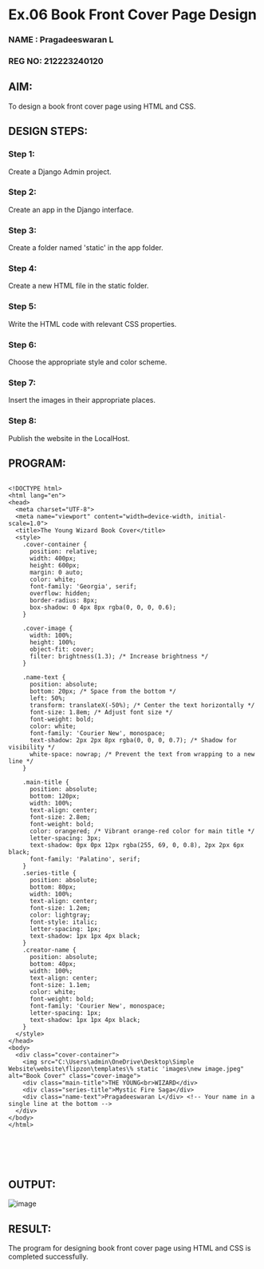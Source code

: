 # Ex.06 Book Front Cover Page Design
### NAME  : Pragadeeswaran L
### REG NO: 212223240120

## AIM:
To design a book front cover page using HTML and CSS.

## DESIGN STEPS:

### Step 1:
Create a Django Admin project.

### Step 2:
Create an app in the Django interface.

### Step 3:
Create a folder named 'static' in the app folder.

### Step 4:
Create a new HTML file in the static folder.

### Step 5:
Write the HTML code with relevant CSS properties.

### Step 6:
Choose the appropriate style and color scheme.

### Step 7:
Insert the images in their appropriate places.

### Step 8:
Publish the website in the LocalHost.

## PROGRAM:
```PY

<!DOCTYPE html>
<html lang="en">
<head>
  <meta charset="UTF-8">
  <meta name="viewport" content="width=device-width, initial-scale=1.0">
  <title>The Young Wizard Book Cover</title>
  <style>
    .cover-container {
      position: relative;
      width: 400px;
      height: 600px;
      margin: 0 auto;
      color: white;
      font-family: 'Georgia', serif;
      overflow: hidden;
      border-radius: 8px;
      box-shadow: 0 4px 8px rgba(0, 0, 0, 0.6);
    }
    
    .cover-image {
      width: 100%;
      height: 100%;
      object-fit: cover;
      filter: brightness(1.3); /* Increase brightness */
    }

    .name-text {
      position: absolute;
      bottom: 20px; /* Space from the bottom */
      left: 50%;
      transform: translateX(-50%); /* Center the text horizontally */
      font-size: 1.8em; /* Adjust font size */
      font-weight: bold;
      color: white;
      font-family: 'Courier New', monospace;
      text-shadow: 2px 2px 8px rgba(0, 0, 0, 0.7); /* Shadow for visibility */
      white-space: nowrap; /* Prevent the text from wrapping to a new line */
    }

    .main-title {
      position: absolute;
      bottom: 120px;
      width: 100%;
      text-align: center;
      font-size: 2.8em;
      font-weight: bold;
      color: orangered; /* Vibrant orange-red color for main title */
      letter-spacing: 3px;
      text-shadow: 0px 0px 12px rgba(255, 69, 0, 0.8), 2px 2px 6px black;
      font-family: 'Palatino', serif;
    }
    .series-title {
      position: absolute;
      bottom: 80px;
      width: 100%;
      text-align: center;
      font-size: 1.2em;
      color: lightgray;
      font-style: italic;
      letter-spacing: 1px;
      text-shadow: 1px 1px 4px black;
    }
    .creator-name {
      position: absolute;
      bottom: 40px;
      width: 100%;
      text-align: center;
      font-size: 1.1em;
      color: white;
      font-weight: bold;
      font-family: 'Courier New', monospace;
      letter-spacing: 1px;
      text-shadow: 1px 1px 4px black;
    }
  </style>
</head>
<body>
  <div class="cover-container">
    <img src="C:\Users\admin\OneDrive\Desktop\Simple Website\website\flipzon\templates\% static 'images\new image.jpeg" alt="Book Cover" class="cover-image">
    <div class="main-title">THE YOUNG<br>WIZARD</div>
    <div class="series-title">Mystic Fire Saga</div>
    <div class="name-text">Pragadeeswaran L</div> <!-- Your name in a single line at the bottom -->
  </div>
</body>
</html>






```

## OUTPUT:

![image](https://github.com/user-attachments/assets/4e72f267-27fd-4436-bc2a-f29ebf7a3a12)

## RESULT:
The program for designing book front cover page using HTML and CSS is completed successfully.
